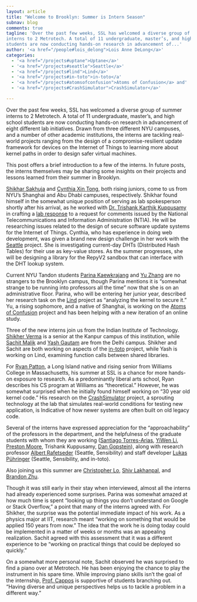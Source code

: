 ```yaml
---
layout: article
title: "Welcome to Brooklyn: Summer is Intern Season"
subnav: blog
comments: true
tagline: 'Over the past few weeks, SSL has welcomed a diverse group of summer
interns to 2 Metrotech. A total of 11 undergraduate, master’s, and high school
students are now conducting hands-on research in advancement of...'
author: '<a href="/people#lois_delong">Lois Anne DeLong</a>'
categories:
  - '<a href="/projects#uptane">Uptane</a>'
  - '<a href="/projects#seattle">Seattle</a>'
  - '<a href="/projects#lind">Lind</a>'
  - '<a href="/projects#in-toto">in-toto</a'
  - '<a href="/projects#atomsofconfusion">Atoms of Confusion</a> and'
  - '<a href="/projects#CrashSimulator">CrashSimulator</a>'

---
```

Over the past few weeks, SSL has welcomed a diverse group of summer interns to
2 Metrotech. A total of 11 undergraduate, master’s, and high school students are
now conducting hands-on research in advancement of eight different lab
initiatives. Drawn from three different NYU campuses, and a number of other
academic institutions, the interns are tackling real-world projects ranging
from the design of a compromise-resilient update framework for devices on
the Internet of Things to learning more about kernel paths in order to design
safer virtual machines.

This post offers a brief introduction to a few of the interns. In future posts,
the interns themselves may be sharing some insights on their projects and
lessons learned from their summer in Brooklyn.

<a href="/people#shikhar_sakhuja">Shikhar Sakhuja</a> and
<a href="/people#cynthia_xin_tong">Cynthia Xin Tong</a>, both rising juniors,
come to us from NYU’s Shanghai and Abu Dhabi campuses, respectively. Shikhar
found himself in the somewhat unique position of serving as lab spokesperson
shortly after his arrival, as he worked with
<a href="/people#trishank_kuppusamy">Dr. Trishank Karthik Kuppusamy</a> in
crafting a [lab response](https://ssl.engineering.nyu.edu/blog/2017-07-03-NTIA)
to a request for comments issued by the National
Telecommunications and Information Administration (NTIA). He will be researching
issues related to the design of secure software update systems for the
Internet of Things. Cynthia, who has experience in doing web development,
was given a brand new design challenge in her work with the
[Seattle](https://seattle.poly.edu/html/) project.
She is investigating current-day DHTs (Distributed Hash Tables) for their use
as key-value stores. As the summer progresses, she will be designing a library
for the RepyV2 sandbox that can interface with the DHT lookup system.

Current NYU Tandon students <a href="/people#parina_kaewkrajang">Parina Kaewkrajang</a>
and <a href="/people#yu_zhang">Yu Zhang</a> are no strangers
to the Brooklyn campus, though Parina mentions it is “somewhat strange to be
running into professors all the time” now that she is on an administrative
floor. Parina, who will be entering her junior year, described her research
task on the [Lind](https://ssl.engineering.nyu.edu/projects#lind) project as
“analyzing the kernel to secure it.” Yu, a rising
sophomore, and a native of Shanghai, is working on the [Atoms of Confusion](https://atomsofconfusion.com/)
project and has been helping with a new iteration of an online study.

Three of the new interns join us from the Indian Institute of Technology.
<a href="/people#shikher_verma">Shikher Verma</a> is a senior at the Kanpur
campus of this institution, while
<a href="/people#sachit_malik">Sachit Malik</a> and
<a href="/people#yash_gautam">Yash Gautam</a> are from the Delhi campus. Shikher
and Sachit are both working on aspects of the [in-toto](https://in-toto.github.io/)
project, while Yash is working
on Lind, examining function calls between shared libraries.

For <a href="/people#ryan_patton">Ryan Patton</a>, a Long Island native and
rising senior from Williams College
in Massachusetts, his summer at SSL is a chance for more hands-on exposure to
research. As a predominantly liberal arts school, Ryan describes his CS program
at Williams as “theoretical.” However, he was somewhat surprised when he
initially found himself working on “30 year old kernel code.” His research
on the [CrashSimulator](https://ssl.engineering.nyu.edu/projects#crashsimulator)
project, a sprouting technology at the lab that simulates
real-world conditions for testing new application, is Indicative of how newer
systems are often built on old legacy code.

Several of the interns have expressed appreciation for the “approachability”
of the professors in the department, and the helpfulness of the graduate
students with whom they are working (<a href="/people#santiago_torres">Santiago Torres-Arias</a>, <a href="/people#yiwen_li">YiWen Li</a>,
<a href="/people#preston_moore">Preston Moore</a>, Trishank Kuppusamy,
<a href="/people#dan_gopstein">Dan Gopstein</a>), along with research professor
<a href="/people#albert_rafetseder">Albert Rafetseder</a> (Seattle, Sensibility)
and staff developer <a href="/people#lukas_pühringer">Lukas Pühringer</a>
(Seattle, Sensibility, and in-toto).

Also joining us this summer are <a href="/people#christopher_lo">Christopher Lo</a>,
<a href="/people#shiv_lakhanpal">Shiv Lakhanpal</a>, and <a href="/people#brandon_zhu">Brandon Zhu</a>.

Though it was still early in their stay when interviewed, almost all the interns
had already experienced some surprises. Parina was somewhat amazed at how much
time is spent “looking up things you don’t understand on Google or Stack
Overflow,” a point that many of the interns agreed with.
For Shikher, the surprise was the potential immediate impact of his work. As a
physics major at IIT, research meant “working on something that would be applied
150 years from now.” The idea that the work he is doing today could be
implemented in a matter of weeks or months was an appealing realization.
Sachit agreed with this assessment that it was a different experience to be
“working on practical things that could be deployed so quickly.”

On a somewhat more personal note, Sachit observed he was surprised to find a
piano over at Metrotech. He has been enjoying the chance to play the instrument
in his spare time.  While improving piano skills isn’t the goal of the
internship, <a href="/people#justin_cappos">Prof. Cappos</a> is supportive of
students branching out.
“Having diverse and unique perspectives helps us to tackle a problem in a
different way.”
